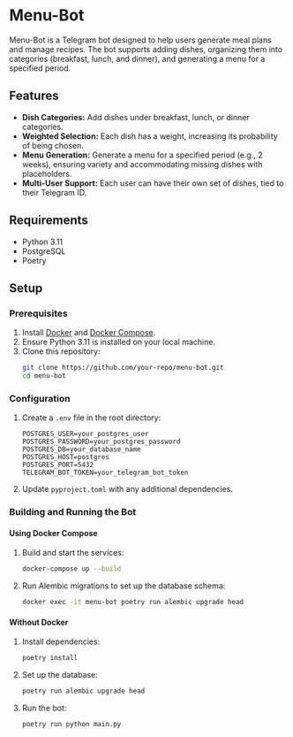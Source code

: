 # Menu-Bot

Menu-Bot is a Telegram bot designed to help users generate meal plans and manage recipes. The bot supports adding dishes, organizing them into categories (breakfast, lunch, and dinner), and generating a menu for a specified period.

## Features

- **Dish Categories:** Add dishes under breakfast, lunch, or dinner categories.
- **Weighted Selection:** Each dish has a weight, increasing its probability of being chosen.
- **Menu Generation:** Generate a menu for a specified period (e.g., 2 weeks), ensuring variety and accommodating missing dishes with placeholders.
- **Multi-User Support:** Each user can have their own set of dishes, tied to their Telegram ID.

## Requirements

- Python 3.11
- PostgreSQL
- Poetry

## Setup

### Prerequisites

1. Install [Docker](https://docs.docker.com/get-docker/) and [Docker Compose](https://docs.docker.com/compose/install/).
2. Ensure Python 3.11 is installed on your local machine.
3. Clone this repository:
   ```bash
   git clone https://github.com/your-repo/menu-bot.git
   cd menu-bot
   ```

### Configuration

1. Create a `.env` file in the root directory:
   ```env
   POSTGRES_USER=your_postgres_user
   POSTGRES_PASSWORD=your_postgres_password
   POSTGRES_DB=your_database_name
   POSTGRES_HOST=postgres
   POSTGRES_PORT=5432
   TELEGRAM_BOT_TOKEN=your_telegram_bot_token
   ```

2. Update `pyproject.toml` with any additional dependencies.

### Building and Running the Bot

#### Using Docker Compose

1. Build and start the services:
   ```bash
   docker-compose up --build
   ```

2. Run Alembic migrations to set up the database schema:
   ```bash
   docker exec -it menu-bot poetry run alembic upgrade head
   ```

#### Without Docker

1. Install dependencies:
   ```bash
   poetry install
   ```

2. Set up the database:
   ```bash
   poetry run alembic upgrade head
   ```

3. Run the bot:
   ```bash
   poetry run python main.py
   ```